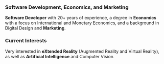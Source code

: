 ### Software Development, Economics, and Marketing

**Software Developer** with 20+ years of experience, a degree in **Economics** with a focus on International and Monetary Economics, and a background in Digital Design and **Marketing**.

### Current Interests

Very interested in **eXtended Reality** (Augmented Reality and Virtual Reality), as well as **Artificial Intelligence** and Computer Vision.

<!--
**gSOLO/gSOLO** is a ✨ _special_ ✨ repository because its `README.md` (this file) appears on your GitHub profile.

Here are some ideas to get you started:

- 🔭 I’m currently working on ...
- 🌱 I’m currently learning ...
- 👯 I’m looking to collaborate on ...
- 🤔 I’m looking for help with ...
- 💬 Ask me about ...
- 📫 How to reach me: ...
- 😄 Pronouns: ...
- ⚡ Fun fact: ...
-->
